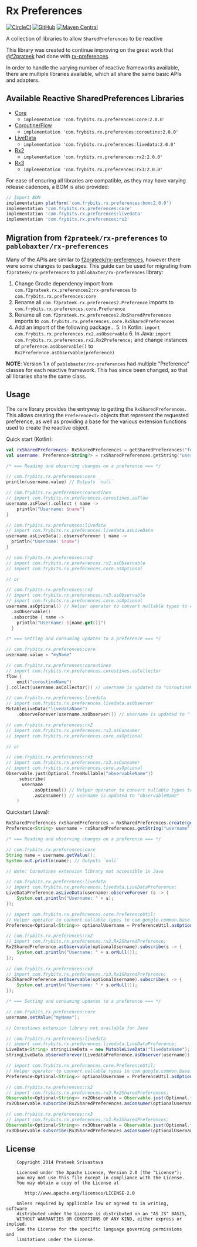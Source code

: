 # Rx Preferences

[![CircleCI][9]][10]
[![GitHub][11]][12]
[![Maven Central][13]][14] 

A collection of libraries to allow `SharedPreferences` to be reactive

This library was created to continue improving on the great work that [@f2prateek][1] had done with [rx-preferences][2].

In order to handle the varying number of reactive frameworks available, there are multiple libraries available, which all share the same basic APIs and adapters.

## Available Reactive SharedPreferences Libraries

- [Core][3]
  - `implementation 'com.frybits.rx.preferences:core:2.0.0'`
- [Coroutine/Flow][4]
  - `implementation 'com.frybits.rx.preferences:coroutine:2.0.0'`
- [LiveData][5]
  - `implementation 'com.frybits.rx.preferences:livedata:2.0.0'`
- [Rx2][6]
  - `implementation 'com.frybits.rx.preferences:rx2:2.0.0'`
- [Rx3][7]
  - `implementation 'com.frybits.rx.preferences:rx3:2.0.0'`

For ease of ensuring all libraries are compatible, as they may have varying release cadences, a BOM is also provided:

```groovy
// Import BOM
implementation platform('com.frybits.rx.preferences:bom:2.0.0')
implementation 'com.frybits.rx.preferences:core'
implementation 'com.frybits.rx.preferences:livedata'
implementation 'com.frybits.rx.preferences:rx2'
```

## Migration from `f2prateek/rx-preferences` to `pablobaxter/rx-preferences`

Many of the APIs are similar to [f2prateek/rx-preferences][8], however there were some changes to packages.
This guide can be used for migrating from `f2prateek/rx-preferences` to `pablobaxter/rx-preferences` library:

1. Change Gradle dependency import from `com.f2prateek.rx.preferences2:rx-preferences` to `com.frybits.rx.preferences:core`
2. Rename all `com.f2prateek.rx.preferences2.Preference` imports to `com.frybits.rx.preferences.core.Preference`
3. Rename all `com.f2prateek.rx.preferences2.RxSharedPreferences` imports to `com.frybits.rx.preferences.core.RxSharedPreferences`
4. Add an import of the following package...
   5. In Kotlin: `import com.frybits.rx.preferences.rx2.asObservable`
   6. In Java: `import com.frybits.rx.preferences.rx2.Rx2Preference;` and change instances of `preference.asObservable()` to `Rx2Preference.asObservable(preference)`

**NOTE**: Version 1.x of `pablobaxter/rx-preferences` had multiple "Preference" classes for each reactive framework. This has since been changed, so that all libraries share the same class.

## Usage
The `core` library provides the entryway to getting the `RxSharedPreferences`. This allows creating the `Preference<T>` objects that represent the requested preference, as well as providing a base for the various extension functions used to create the reactive object.

Quick start (Kotlin):
```kotlin
val rxSharedPreferences: RxSharedPreferences = getSharedPreferences("foobar", MODE_PRIVATE).asRxSharedPreferences()
val username: Preference<String?> = rxSharedPreferences.getString("username")

/* === Reading and observing changes on a preference === */

// com.frybits.rx.preferences:core
println(username.value) // Outputs `null`

// com.frybits.rx.preferences:coroutines
// import com.frybits.rx.preferences.coroutines.asFlow
username.asFlow().collect { name ->
    println("Username: $name")
}

// com.frybits.rx.preferences:livedata
// import com.frybits.rx.preferences.livedata.asLiveData
username.asLiveData().observeForever { name ->
  println("Username: $name")
}

// com.frybits.rx.preferences:rx2
// import com.frybits.rx.preferences.rx2.asObservable
// import com.frybits.rx.preferences.core.asOptional

// or

// com.frybits.rx.preferences:rx3
// import com.frybits.rx.preferences.rx3.asObservable
// import com.frybits.rx.preferences.core.asOptional
username.asOptional() // Helper operator to convert nullable types to com.google.common.base.Optional<>
  .asObservable()
  .subscribe { name ->
    println("Username: ${name.get()}")
  }

/* === Setting and consuming updates to a preference === */

// com.frybits.rx.preferences:core
username.value = "myName"

// com.frybits.rx.preferences:coroutines
// import com.frybits.rx.preferences.coroutines.asCollector
flow {
    emit("coroutineName")
}.collect(username.asCollector()) // username is updated to "coroutineName"

// com.frybits.rx.preferences:livedata
// import com.frybits.rx.preferences.livedata.asObserver
MutableLiveData("livedataName")
    .observeForever(username.asObserver()) // username is updated to "livedataName"

// com.frybits.rx.preferences:rx2
// import com.frybits.rx.preferences.rx2.asConsumer
// import com.frybits.rx.preferences.core.asOptional

// or

// com.frybits.rx.preferences:rx3
// import com.frybits.rx.preferences.rx3.asConsumer
// import com.frybits.rx.preferences.core.asOptional
Observable.just(Optional.fromNullable("observableName"))
    .subscribe(
      username
          .asOptional() // Helper operator to convert nullable types to com.google.common.base.Optional<>
          .asConsumer() // username is updated to "observableName"
    )
```

Quickstart (Java):
```java
RxSharedPreferences rxSharedPreferences = RxSharedPreferences.create(getSharedPreferences("foobar", MODE_PRIVATE));
Preference<String> username = rxSharedPreferences.getString("username");

/* === Reading and observing changes on a preference === */

// com.frybits.rx.preferences:core
String name = username.getValue();
System.out.println(name); // Outputs `null`

// Note: Coroutines extension library not accessible in Java

// com.frybits.rx.preferences:livedata
// import com.frybits.rx.preferences.livedata.LiveDataPreference;
LiveDataPreference.asLiveData(username).observeForever (s -> {
    System.out.println("Username: " + s);
});

// import com.frybits.rx.preferences.core.PreferenceUtil;
// Helper operator to convert nullable types to com.google.common.base.Optional<>
Preference<Optional<String>> optionalUsername = PreferenceUtil.asOptional(username);

// com.frybits.rx.preferences:rx2
// import com.frybits.rx.preferences.rx2.Rx2SharedPreference;
Rx2SharedPreference.asObservable(optionalUsername).subscribe(s -> {
    System.out.println("Username: " + s.orNull());
});
  
// com.frybits.rx.preferences:rx3
// import com.frybits.rx.preferences.rx3.Rx3SharedPreference;
Rx3SharedPreference.asObservable(optionalUsername).subscribe(s -> {
    System.out.println("Username: " + s.orNull());
});

/* === Setting and consuming updates to a preference === */

// com.frybits.rx.preferences:core
username.setValue("myName");

// Coroutines extension library not available for Java

// com.frybits.rx.preferences:livedata
// import com.frybits.rx.preferences.livedata.LiveDataPreference;
LiveData<String> stringLiveData = new MutableLiveData("livedataName");
stringLiveData.observeForever(LivedataPreference.asObserver(username)); // username is updated to "livedataName"

// import com.frybits.rx.preferences.core.PreferenceUtil;
// Helper operator to convert nullable types to com.google.common.base.Optional<>
Preference<Optional<String>> optionalUsername = PreferenceUtil.asOptional(username);

// com.frybits.rx.preferences:rx2
// import com.frybits.rx.preferences.rx2.Rx2SharedPreferences;
Observable<Optional<String>> rx2Observable = Observable.just(Optional.fromNullable("observableName"));
rx2Observable.subscribe(Rx2SharedPreferences.asConsumer(optionalUsername));

// com.frybits.rx.preferences:rx3
// import com.frybits.rx.preferences.rx3.Rx3SharedPreferences;
Observable<Optional<String>> rx3Observable = Observable.just(Optional.fromNullable("observableName"));
rx3Observable.subscribe(Rx3SharedPreferences.asConsumer(optionalUsername));
```

License
-------
```
    Copyright 2014 Prateek Srivastava

    Licensed under the Apache License, Version 2.0 (the "License");
    you may not use this file except in compliance with the License.
    You may obtain a copy of the License at

       http://www.apache.org/licenses/LICENSE-2.0

    Unless required by applicable law or agreed to in writing, software
    distributed under the License is distributed on an "AS IS" BASIS,
    WITHOUT WARRANTIES OR CONDITIONS OF ANY KIND, either express or implied.
    See the License for the specific language governing permissions and
    limitations under the License.
```

[1]:https://github.com/f2prateek
[2]:https://github.com/f2prateek/rx-preferences
[3]:./core
[4]:./coroutines
[5]:./livedata
[6]:./rx2
[7]:./rx3
[8]:https://github.com/f2prateek/rx-preferences

[9]:https://dl.circleci.com/status-badge/img/gh/pablobaxter/rx-preferences/tree/master.svg?style=svg
[10]:https://dl.circleci.com/status-badge/redirect/gh/pablobaxter/rx-preferences/tree/master

[11]:https://img.shields.io/github/license/pablobaxter/rx-preferences
[12]:./LICENSE

[13]:https://img.shields.io/maven-central/v/com.frybits.rx.preferences/bom?label=bom
[14]:https://central.sonatype.com/artifact/com.frybits.rx.preferences/bom/2.0.0
